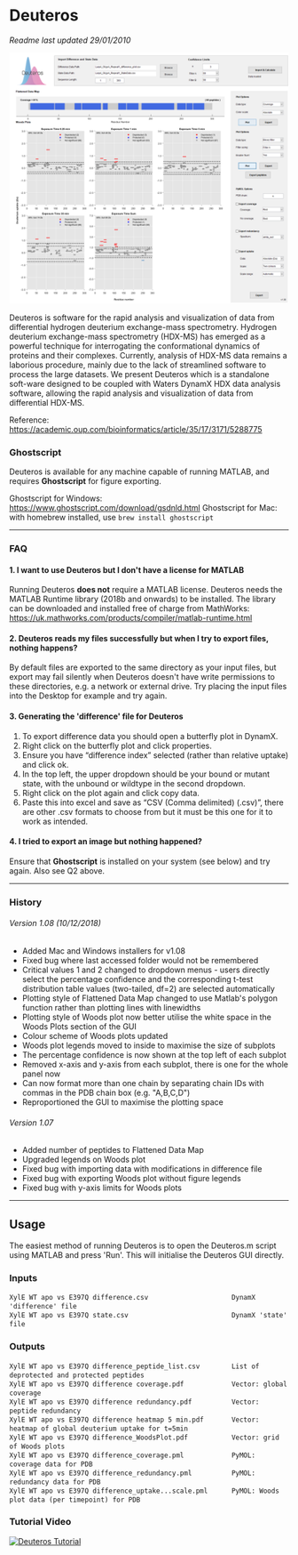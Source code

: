 # Deuteros

*Readme last updated 29/01/2010*

![alt text](https://github.com/andymlau/Deuteros/blob/master/readme_imgs/GUI_screenshot.png)

Deuteros is software for the rapid analysis and visualization of data from differential hydrogen deuterium exchange-mass spectrometry. Hydrogen deuterium exchange-mass spectrometry (HDX-MS) has emerged as a powerful technique for interrogating the conformational dynamics of proteins and their complexes. Currently, analysis of HDX-MS data remains a laborious procedure, mainly due to the lack of streamlined software to process the large datasets. We present Deuteros which is a standalone soft-ware designed to be coupled with Waters DynamX HDX data analysis software, allowing the rapid analysis and visualization of data from differential HDX-MS.

Reference: https://academic.oup.com/bioinformatics/article/35/17/3171/5288775

### Ghostscript

Deuteros is available for any machine capable of running MATLAB, and requires **Ghostscript** for figure exporting.

Ghostscript for Windows: https://www.ghostscript.com/download/gsdnld.html
Ghostscript for Mac: with homebrew installed, use `brew install ghostscript`

---

### FAQ

#### 1. I want to use Deuteros but I don't have a license for MATLAB

Running Deuteros **does not** require a MATLAB license. Deuteros needs the MATLAB Runtime library (2018b and onwards) to be installed. The library can be downloaded and installed free of charge from MathWorks: https://uk.mathworks.com/products/compiler/matlab-runtime.html

#### 2. Deuteros reads my files successfully but when I try to export files, nothing happens? 

By default files are exported to the same directory as your input files, but export may fail silently when Deuteros doesn't have write permissions to these directories, e.g. a network or external drive. Try placing the input files into the Desktop for example and try again.  

#### 3. Generating the 'difference' file for Deuteros
1. To export difference data you should open a butterfly plot in DynamX.
2. Right click on the butterfly plot and click properties.
3. Ensure you have “difference index” selected (rather than relative uptake) and click ok.
4. In the top left, the upper dropdown should be your bound or mutant state, with the unbound or wildtype in the second dropdown.
5. Right click on the plot again and click copy data.
6. Paste this into excel and save as “CSV (Comma delimited) (.csv)”, there are other .csv formats to choose from but it must be this one for it to work as intended.

#### 4. I tried to export an image but nothing happened?

Ensure that **Ghostscript** is installed on your system (see below) and try again. Also see Q2 above. 

---

### History
###### Version 1.08 (10/12/2018)
- Added Mac and Windows installers for v1.08
- Fixed bug where last accessed folder would not be remembered
- Critical values 1 and 2 changed to dropdown menus - users directly select the percentage confidence and the corresponding t-test distribution table values (two-tailed, df=2) are selected automatically
- Plotting style of Flattened Data Map changed to use Matlab's polygon function rather than plotting lines with linewidths
- Plotting style of Woods plot now better utilise the white space in the Woods Plots section of the GUI
- Colour scheme of Woods plots updated
- Woods plot legends moved to inside to maximise the size of subplots
- The percentage confidence is now shown at the top left of each subplot
- Removed x-axis and y-axis from each subplot, there is one for the whole panel now
- Can now format more than one chain by separating chain IDs with commas in the PDB chain box (e.g. "A,B,C,D")
- Reproportioned the GUI to maximise the plotting space

###### Version 1.07
- Added number of peptides to Flattened Data Map
- Upgraded legends on Woods plot
- Fixed bug with importing data with modifications in difference file
- Fixed bug with exporting Woods plot without figure legends
- Fixed bug with y-axis limits for Woods plots

---

## Usage

The easiest method of running Deuteros is to open the Deuteros.m script using MATLAB and press 'Run'. This will initialise the Deuteros GUI directly. 

### Inputs
```
XylE WT apo vs E397Q difference.csv                     DynamX 'difference' file
XylE WT apo vs E397Q state.csv                          DynamX 'state' file
```

### Outputs
```
XylE WT apo vs E397Q difference_peptide_list.csv        List of deprotected and protected peptides  
XylE WT apo vs E397Q difference coverage.pdf            Vector: global coverage
XylE WT apo vs E397Q difference redundancy.pdf          Vector: peptide redundancy
XylE WT apo vs E397Q difference heatmap 5 min.pdf       Vector: heatmap of global deuterium uptake for t=5min
XylE WT apo vs E397Q difference_WoodsPlot.pdf           Vector: grid of Woods plots 
XylE WT apo vs E397Q difference_coverage.pml            PyMOL: coverage data for PDB
XylE WT apo vs E397Q difference_redundancy.pml          PyMOL: redundancy data for PDB 
XylE WT apo vs E397Q difference_uptake...scale.pml      PyMOL: Woods plot data (per timepoint) for PDB
```

### Tutorial Video

[![Deuteros Tutorial](http://img.youtube.com/vi/4DHuDrj2MPI/0.jpg)](http://www.youtube.com/watch?v=4DHuDrj2MPI "Deuteros Tutorial")
